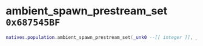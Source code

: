 # ambient_spawn_prestream_set `0x687545BF`

```lua
natives.population.ambient_spawn_prestream_set(_unk0 --[[ integer ]], _unk1 --[[ integer ]], _unk2 --[[ integer ]], _unk3 --[[ integer ]], _unk4 --[[ integer ]], _unk5 --[[ integer ]])
```